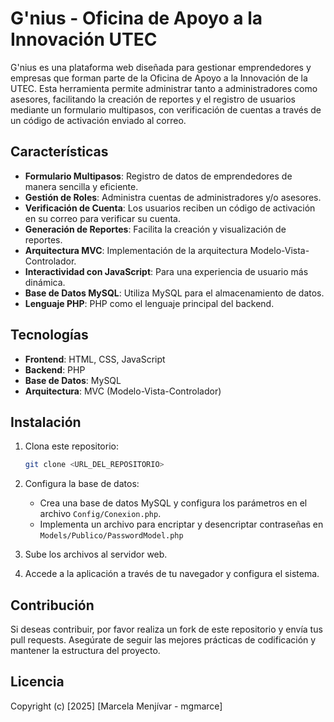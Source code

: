 # G'nius - Oficina de Apoyo a la Innovación UTEC

G'nius es una plataforma web diseñada para gestionar emprendedores y empresas que forman parte de la Oficina de Apoyo a la Innovación de la UTEC. Esta herramienta permite administrar tanto a administradores como asesores, facilitando la creación de reportes y el registro de usuarios mediante un formulario multipasos, con verificación de cuentas a través de un código de activación enviado al correo.

## Características

- **Formulario Multipasos**: Registro de datos de emprendedores de manera sencilla y eficiente.
- **Gestión de Roles**: Administra cuentas de administradores y/o asesores.
- **Verificación de Cuenta**: Los usuarios reciben un código de activación en su correo para verificar su cuenta.
- **Generación de Reportes**: Facilita la creación y visualización de reportes.
- **Arquitectura MVC**: Implementación de la arquitectura Modelo-Vista-Controlador.
- **Interactividad con JavaScript**: Para una experiencia de usuario más dinámica.
- **Base de Datos MySQL**: Utiliza MySQL para el almacenamiento de datos.
- **Lenguaje PHP**: PHP como el lenguaje principal del backend.

## Tecnologías

- **Frontend**: HTML, CSS, JavaScript
- **Backend**: PHP
- **Base de Datos**: MySQL
- **Arquitectura**: MVC (Modelo-Vista-Controlador)

## Instalación

1. Clona este repositorio:
    ```bash
    git clone <URL_DEL_REPOSITORIO>
    ```

2. Configura la base de datos:
    - Crea una base de datos MySQL y configura los parámetros en el archivo `Config/Conexion.php`.
    - Implementa un archivo para encriptar y desencriptar contraseñas en `Models/Publico/PasswordModel.php`

3. Sube los archivos al servidor web.

4. Accede a la aplicación a través de tu navegador y configura el sistema.

## Contribución

Si deseas contribuir, por favor realiza un fork de este repositorio y envía tus pull requests. Asegúrate de seguir las mejores prácticas de codificación y mantener la estructura del proyecto.

## Licencia

Copyright (c) [2025] [Marcela Menjívar - mgmarce]
